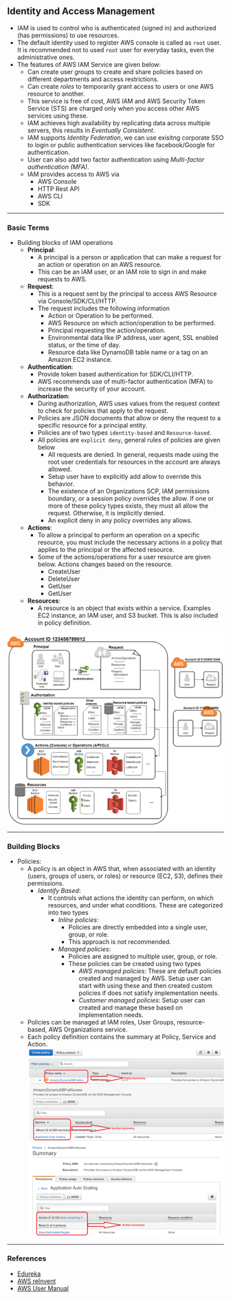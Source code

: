 ## Identity and Access Management

- IAM is used to control who is authenticated (signed in) and authorized (has permissions) to use resources.
- The default identity used to register AWS console is called as `root` user. It is recommended not to used `root` user for everyday tasks, even the administrative ones.
- The features of AWS IAM Service are given below:
  - Can create user *groups* to create and share policies based on different departments and access restrictions.
  - Can create *roles* to temporarily grant access to users or one AWS resource to another.
  - This service is free of cost, AWS IAM and AWS Security Token Service (STS) are charged only when you access other AWS services using these.
  - IAM achieves high availability by replicating data across multiple servers, this results in *Eventually Consistent*.
  - IAM supports *Identity Federation*, we can use exisitng corporate SSO to login or public authentication services like facebook/Google for authentication.
  - User can also add two factor authentication using *Multi-factor authentication (MFA)*.
  - IAM provides access to AWS via
    - AWS Console
    - HTTP Rest API
    - AWS CLI
    - SDK

---  
### Basic Terms

- Building blocks of IAM operations
  - **Principal**:
    - A principal is a person or application that can make a request for an action or operation on an AWS resource.
    - This can be an IAM user, or an IAM role to sign in and make requests to AWS.
  - **Request**:
    - This is a request sent by the principal to access AWS Resource via Console/SDK/CLI/HTTP.
    - The request includes the following information
      - Action or Operation to be performed.
      - AWS Resource on which action/operation to be performed.
      - Principal requesting the action/operation.
      - Environmental data like IP address, user agent, SSL enabled status, or the time of day.
      - Resource data like DynamoDB table name or a tag on an Amazon EC2 instance.
  - **Authentication**:
    - Provide token based authentication for SDK/CLI/HTTP.
    - AWS recommends use of multi-factor authentication (MFA) to increase the security of your account.
  - **Authorization**:
    - During authorization, AWS uses values from the request context to check for policies that apply to the request.
    - Policies are JSON documents that allow or deny the request to a specific resource for a principal entity.
    - Policies are of two types `identity-based` and `Resource-based`.
    - All policies are `explicit deny`, general rules of policies are given below
      - All requests are denied. In general, requests made using the root user credentials for resources in the account are always allowed.
      - Setup user have to explicitly add allow to override this behavior.
      - The existence of an Organizations SCP, IAM permissions boundary, or a session policy overrides the allow. If one or more of these policy types exists, they must all allow the request. Otherwise, it is implicitly denied.
      - An explicit deny in any policy overrides any allows. 
  - **Actions**:
    - To allow a principal to perform an operation on a specific resource, you must include the necessary actions in a policy that applies to the principal or the affected resource. 
    - Some of the actions/operations for a user resource are given below. Actions changes based on the resource.
      - CreateUser
      - DeleteUser
      - GetUser
      - GetUser
  - **Resources**:
    - A resource is an object that exists within a service. Examples EC2 instance, an IAM user, and S3 bucket. This is also included in policy definition.

![](../01-Images/03-IAMTerms.png)

---  
### Building Blocks

- Policies:
  - A policy is an object in AWS that, when associated with an identity (users, groups of users, or roles) or resource (EC2, S3), defines their permissions.
    - *Identify Based*:
      - It controls what actions the identity can perform, on which resources, and under what conditions. These are categorized into two types
        - *Inline policies*:
          - Policies are directly embedded into a single user, group, or role.
          - This approach is not recommended.
        - *Managed policies*:
          - Policies are assigned to multiple user, group, or role.
          - These policies can be created using two types
            - *AWS managed policies*: These are default policies created and managed by AWS. Setup user can start with using these and then created custom policies if does not satisfy implementation needs.
            - *Customer managed policies*: Setup user can created and manage these based on implementation needs.
  - Policies can be managed at IAM roles, User Groups, resource-based, AWS Organizations service.
  - Each policy definition contains the summary at Policy, Service and Action.
    ![](../01-Images/03-PolicySummarypng.png)


---
### References

- [Edureka](https://www.youtube.com/watch?v=UqKWHZ36yEM)
- [AWS reInvent](https://www.youtube.com/watch?v=YQsK4MtsELU&t=1208s)
- [AWS User Manual](https://docs.aws.amazon.com/IAM/latest/UserGuide/introduction.html)